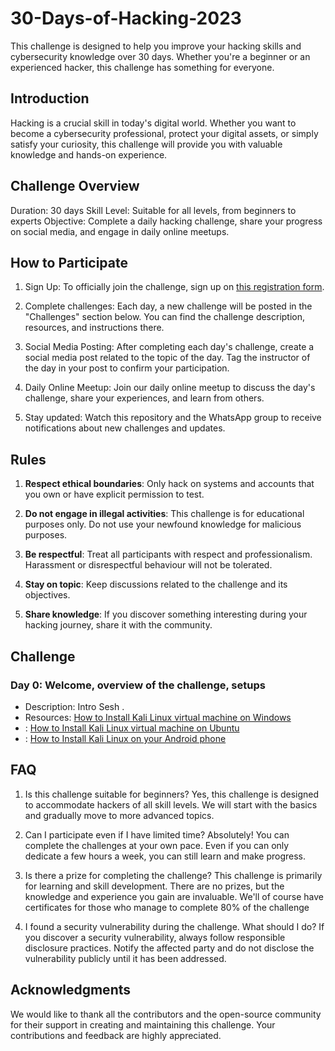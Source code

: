 # 30-Days-of-Hacking-2023
 This challenge is designed to help you improve your hacking skills and cybersecurity knowledge over 30 days. Whether you're a beginner or an experienced hacker, this challenge has something for everyone.
## Introduction

Hacking is a crucial skill in today's digital world. Whether you want to become a cybersecurity professional, protect your digital assets, or simply satisfy your curiosity, this challenge will provide you with valuable knowledge and hands-on experience.

## Challenge Overview

   Duration: 30 days
   Skill Level: Suitable for all levels, from beginners to experts
   Objective: Complete a daily hacking challenge, share your progress on social media, and engage in daily online meetups.
   
## How to Participate

1. Sign Up: To officially join the challenge, sign up on [this registration form](https://gdsc.community.dev/events/details/developer-student-clubs-the-east-african-university-presents-30-days-of-hacking/).

2. Complete challenges: Each day, a new challenge will be posted in the "Challenges" section below. You can find the challenge description, resources, and instructions there.

3. Social Media Posting: After completing each day's challenge, create a social media post related to the topic of the day. Tag the instructor of the day in your post to confirm your participation.

4. Daily Online Meetup: Join our daily online meetup to discuss the day's challenge, share your experiences, and learn from others.

5. Stay updated: Watch this repository and the WhatsApp group to receive notifications about new challenges and updates.


## Rules

1. **Respect ethical boundaries**: Only hack on systems and accounts that you own or have explicit permission to test.

2. **Do not engage in illegal activities**: This challenge is for educational purposes only. Do not use your newfound knowledge for malicious purposes.

3. **Be respectful**: Treat all participants with respect and professionalism. Harassment or disrespectful behaviour will not be tolerated.

4. **Stay on topic**: Keep discussions related to the challenge and its objectives.

5. **Share knowledge**: If you discover something interesting during your hacking journey, share it with the community.


## Challenge

### Day 0: Welcome, overview of the challenge, setups
   - Description: Intro Sesh .
   - Resources: [How to Install Kali Linux virtual machine on Windows](https://www.youtube.com/watch?v=l0JgWilK6ok)
   - : [How to Install Kali Linux virtual machine on Ubuntu](https://www.youtube.com/watch?v=mlQXRxCz180)
   - : [How to Install Kali Linux on your Android phone](https://www.youtube.com/watch?v=xeGQVQyUIoM)


## FAQ

   1. Is this challenge suitable for beginners?
        Yes, this challenge is designed to accommodate hackers of all skill levels. We will start with the basics and gradually move to more advanced topics.

   2. Can I participate even if I have limited time?
        Absolutely! You can complete the challenges at your own pace. Even if you can only dedicate a few hours a week, you can still learn and make progress.

   3. Is there a prize for completing the challenge?
        This challenge is primarily for learning and skill development. There are no prizes, but the knowledge and experience you gain are invaluable. We'll of course have certificates for those who manage to complete 80% of the challenge

   4. I found a security vulnerability during the challenge. What should I do?
        If you discover a security vulnerability, always follow responsible disclosure practices. Notify the affected party and do not disclose the vulnerability publicly until it has been addressed.

## Acknowledgments

We would like to thank all the contributors and the open-source community for their support in creating and maintaining this challenge. Your contributions and feedback are highly appreciated.

